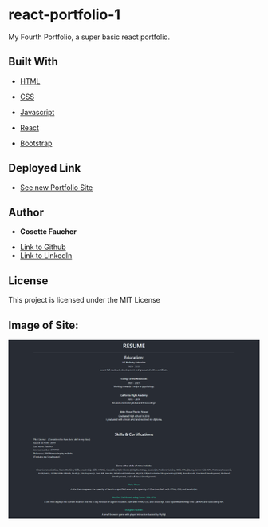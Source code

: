 # react-portfolio-1
My Fourth Portfolio, a super basic react portfolio.

## Built With

* [HTML](https://developer.mozilla.org/en-US/docs/Web/HTML)
* [CSS](https://developer.mozilla.org/en-US/docs/Web/CSS)
* [Javascript](https://developer.mozilla.org/en-US/docs/Web/JavaScript)

* [React](https://fontawesome.com/)
* [Bootstrap](https://getbootstrap.com/)


## Deployed Link

* [See new Portfolio Site](https://divinemayura.github.io/react-portfolio-1/)


## Author

* **Cosette Faucher** 

- [Link to Github](https://github.com/DivineMayura)
- [Link to LinkedIn](www.linkedin.com/in/mayfaucher)

## License

This project is licensed under the MIT License 

## Image of Site:

![Image Of Site](./screen.png)
